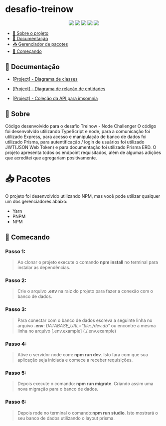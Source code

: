 <h1>desafio-treinow</h1>

<p align="center">
  <img src="https://img.shields.io/badge/JWT-black?style=for-the-badge&logo=JSON%20web%20tokens"/>
  <img src="https://img.shields.io/badge/express.js-%23404d59.svg?style=for-the-badge&logo=express&logoColor=%2361DAFB"/>
  <img src="https://img.shields.io/badge/node.js-6DA55F?style=for-the-badge&logo=node.js&logoColor=white"/>
  <img src="https://img.shields.io/badge/typescript-%23007ACC.svg?style=for-the-badge&logo=typescript&logoColor=white"/>
  <img src="https://img.shields.io/badge/Prisma-3982CE?style=for-the-badge&logo=Prisma&logoColor=white"/>
</p>

- [📑 Sobre o projeto](#-sobre)
- [📖 Documentação](#-documentacao)
- [📥 Gerenciador de pacotes](#-pacotes)
- [🚀 Começando](#-comecando)

## 📖 Documentação

- [[Project] - Diagrama de classes](./DOCS/diagram.png)

- [[Project] - Diagrama de relação de entidades](./DOCS/ERD.png)

- [[Project] - Coleção da API para imsomnia](./DOCS/Insomnia_2023-02-27.json)

## 📑 Sobre
Código desenvolvido para o desafio Treinow - Node Challenger
O código foi desenvolvido utilizando TypeScript e node, para a comunicação foi utilizado Express, para acesso e manipulação de banco de dados foi utilizado Prisma, para autentificação / login de usuários foi utilizado JWT(JSON Web Token) e para documentação foi utilizado Prisma ERD.
O projeto apresenta todos os endpoint requisitados, além de algumas adições que acreditei que agregariam positivamente.

# 📥 Pacotes
O projeto foi desenvolvido utilizando NPM, mas você pode utilizar qualquer um dos gerenciadores abaixo:
- Yarn
- PNPM
- NPM

## 🚀 Comecando

### Passo 1:
  > Ao clonar o projeto execute o comando **npm install** no terminal para instalar as dependências.
  
### Passo 2:
  > Crie o arquivo **.env** na raiz do projeto para fazer a conexão com o banco de dados.
  
### Passo 3:
  > Para conectar com o banco de dados escreva a seguinte linha no arquivo **.env**: *DATABASE_URL="file:./dev.db"* ou encontre a mesma linha no arquivo [.env.example] (./.env.example)
 
### Passo 4:
  > Ative o servidor node com: **npm run dev**. Isto fara com que sua aplicação seja iniciada e comece a receber requisições.
  
  ### Passo 5: 
  > Depois execute o comando: **npm run migrate**. Criando assim uma nova migração para o banco de dados.
 
### Passo 6:
  > Depois rode no terminal o comando:**npm run studio**. Isto mostrará o seu banco de dados utilizando o layout prisma.


